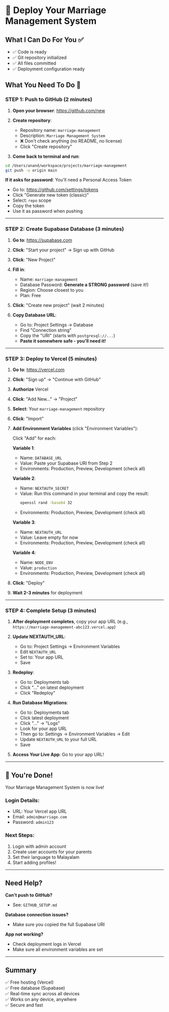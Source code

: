 # 🚀 Deploy Your Marriage Management System

## What I Can Do For You ✅
- ✅ Code is ready
- ✅ Git repository initialized
- ✅ All files committed
- ✅ Deployment configuration ready

## What You Need To Do 👤

### STEP 1: Push to GitHub (2 minutes)

1. **Open your browser**: https://github.com/new

2. **Create repository**:
   - Repository name: `marriage-management`
   - Description: `Marriage Management System`
   - ❌ Don't check anything (no README, no license)
   - Click "Create repository"

3. **Come back to terminal and run**:
```bash
cd /Users/anand/workspace/projects/marriage-management
git push -u origin main
```

**If it asks for password**: You'll need a Personal Access Token
- Go to: https://github.com/settings/tokens
- Click "Generate new token (classic)"
- Select: `repo` scope
- Copy the token
- Use it as password when pushing

---

### STEP 2: Create Supabase Database (3 minutes)

1. **Go to**: https://supabase.com
2. **Click**: "Start your project" → Sign up with GitHub
3. **Click**: "New Project"
4. **Fill in**:
   - Name: `marriage-management`
   - Database Password: **Generate a STRONG password** (save it!)
   - Region: Choose closest to you
   - Plan: Free
5. **Click**: "Create new project" (wait 2 minutes)

6. **Copy Database URL**:
   - Go to: Project Settings → Database
   - Find "Connection string"
   - Copy the "URI" (starts with `postgresql://...`)
   - **Paste it somewhere safe - you'll need it!**

---

### STEP 3: Deploy to Vercel (5 minutes)

1. **Go to**: https://vercel.com
2. **Click**: "Sign up" → "Continue with GitHub"
3. **Authorize** Vercel
4. **Click**: "Add New..." → "Project"
5. **Select**: Your `marriage-management` repository
6. **Click**: "Import"

7. **Add Environment Variables** (click "Environment Variables"):
   
   Click "Add" for each:
   
   **Variable 1**:
   - Name: `DATABASE_URL`
   - Value: Paste your Supabase URI from Step 2
   - Environments: Production, Preview, Development (check all)
   
   **Variable 2**:
   - Name: `NEXTAUTH_SECRET`
   - Value: Run this command in your terminal and copy the result:
     ```bash
     openssl rand -base64 32
     ```
   - Environments: Production, Preview, Development (check all)
   
   **Variable 3**:
   - Name: `NEXTAUTH_URL`
   - Value: Leave empty for now
   - Environments: Production, Preview, Development (check all)
   
   **Variable 4**:
   - Name: `NODE_ENV`
   - Value: `production`
   - Environments: Production, Preview, Development (check all)

8. **Click**: "Deploy"

9. **Wait 2-3 minutes** for deployment

---

### STEP 4: Complete Setup (3 minutes)

1. **After deployment completes**, copy your app URL (e.g., `https://marriage-management-abc123.vercel.app`)

2. **Update NEXTAUTH_URL**:
   - Go to: Project Settings → Environment Variables
   - Edit `NEXTAUTH_URL`
   - Set to: Your app URL
   - Save

3. **Redeploy**:
   - Go to: Deployments tab
   - Click "..." on latest deployment
   - Click "Redeploy"

4. **Run Database Migrations**:
   - Go to: Deployments tab
   - Click latest deployment
   - Click "..." → "Logs"
   - Look for your app URL
   - Then go to: Settings → Environment Variables → Edit
   - Update `NEXTAUTH_URL` to your full URL
   - Save

5. **Access Your Live App**: Go to your app URL!

---

## 🎉 You're Done!

Your Marriage Management System is now live!

### Login Details:
- URL: Your Vercel app URL
- Email: `admin@marriage.com`
- Password: `admin123`

### Next Steps:
1. Login with admin account
2. Create user accounts for your parents
3. Set their language to Malayalam
4. Start adding profiles!

---

## Need Help?

**Can't push to GitHub?**
- See: `GITHUB_SETUP.md`

**Database connection issues?**
- Make sure you copied the full Supabase URI

**App not working?**
- Check deployment logs in Vercel
- Make sure all environment variables are set

---

## Summary

✅ Free hosting (Vercel)  
✅ Free database (Supabase)  
✅ Real-time sync across all devices  
✅ Works on any device, anywhere  
✅ Secure and fast  
